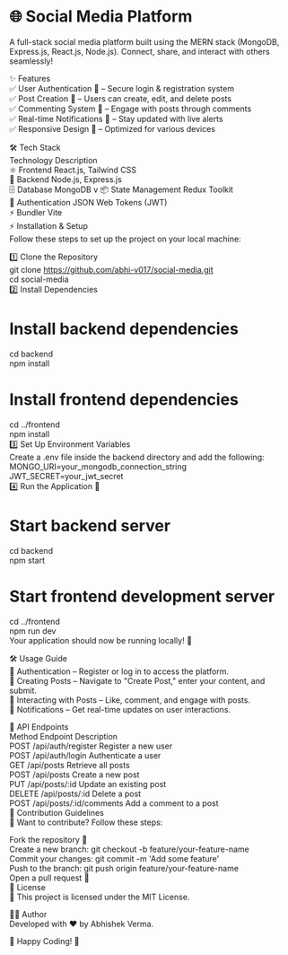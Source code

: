 # 🌐 Social Media Platform <br>
A full-stack social media platform built using the MERN stack (MongoDB, Express.js, React.js, Node.js). Connect, share, and interact with others seamlessly! <br>

✨ Features <br>
✅ User Authentication 🔐 – Secure login & registration system <br>
✅ Post Creation 📝 – Users can create, edit, and delete posts <br>
✅ Commenting System 💬 – Engage with posts through comments <br>
✅ Real-time Notifications 🔔 – Stay updated with live alerts <br>
✅ Responsive Design 📱 – Optimized for various devices <br>

🛠 Tech Stack <br>
Technology	Description <br>
⚛️ Frontend	React.js, Tailwind CSS <br>
🚀 Backend	Node.js, Express.js <br>
🗄 Database	MongoDB v
📦 State Management	Redux Toolkit <br>
🔐 Authentication	JSON Web Tokens (JWT) <br>
⚡ Bundler	Vite <br>
⚡ Installation & Setup <br>
Follow these steps to set up the project on your local machine: <br>

1️⃣ Clone the Repository <br>
git clone https://github.com/abhi-v017/social-media.git <br>
cd social-media <br>
2️⃣ Install Dependencies <br>
# Install backend dependencies <br>
cd backend <br>
npm install <br>

# Install frontend dependencies <br>
cd ../frontend <br>
npm install <br>
3️⃣ Set Up Environment Variables <br>
Create a .env file inside the backend directory and add the following: <br>
MONGO_URI=your_mongodb_connection_string <br>
JWT_SECRET=your_jwt_secret <br>
4️⃣ Run the Application 🚀 <br>
# Start backend server <br>
cd backend <br>
npm start <br>

# Start frontend development server <br>
cd ../frontend <br>
npm run dev <br>
Your application should now be running locally! 🎉 <br>

🛠 Usage Guide <br>
📌 Authentication – Register or log in to access the platform. <br>
📌 Creating Posts – Navigate to "Create Post," enter your content, and submit. <br>
📌 Interacting with Posts – Like, comment, and engage with posts. <br>
📌 Notifications – Get real-time updates on user interactions. <br>

🔗 API Endpoints <br>
Method	Endpoint	Description <br>
POST	/api/auth/register	Register a new user <br>
POST	/api/auth/login	Authenticate a user <br>
GET	/api/posts	Retrieve all posts <br>
POST	/api/posts	Create a new post <br>
PUT	/api/posts/:id	Update an existing post <br>
DELETE	/api/posts/:id	Delete a post <br>
POST	/api/posts/:id/comments	Add a comment to a post <br>
🤝 Contribution Guidelines <br>
🚀 Want to contribute? Follow these steps: <br>

Fork the repository 🍴 <br>
Create a new branch: git checkout -b feature/your-feature-name <br>
Commit your changes: git commit -m 'Add some feature' <br>
Push to the branch: git push origin feature/your-feature-name <br>
Open a pull request 📩 <br>
📜 License <br>
📝 This project is licensed under the MIT License. <br>

👨‍💻 Author <br>
Developed with ❤️ by Abhishek Verma. <br>

🚀 Happy Coding! 🎉
